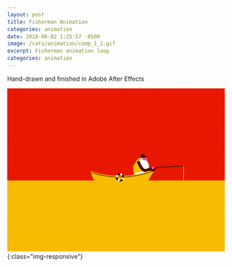 ```yaml
---
layout: post
title: Fisherman Animation
categories: animation
date: 2018-06-02 1:25:57 -0500
image: /cats/animation/comp_1_1.gif
excerpt: Fisherman animation loop
categories: animation
---
```


Hand-drawn and finished in Adobe After Effects

![image-title-here](/assets/img/cats/animation/comp_1_1.gif){:class="img-responsive"}
